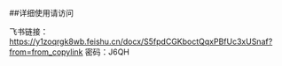 ##详细使用请访问

飞书链接：https://y1zoqrgk8wb.feishu.cn/docx/S5fpdCGKboctQqxPBfUc3xUSnaf?from=from_copylink   密码：J6QH